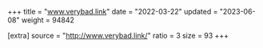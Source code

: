 +++
title = "www.verybad.link"
date = "2022-03-22"
updated = "2023-06-08"
weight = 94842

[extra]
source = "http://www.verybad.link/"
ratio = 3
size = 93
+++
